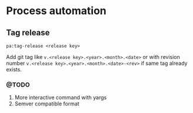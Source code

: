 # Process automation

## Tag release

`pa:tag-release <release key>`

Add git tag like `v.<release key>.<year>.<month>.<date>` or with revision number `v.<release key>.<year>.<month>.<date>-<rev>` if same tag already exists.

### @TODO

1. More interactive command with yargs
2. Semver compatible format